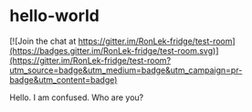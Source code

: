 # hello-world

[![Join the chat at https://gitter.im/RonLek-fridge/test-room](https://badges.gitter.im/RonLek-fridge/test-room.svg)](https://gitter.im/RonLek-fridge/test-room?utm_source=badge&utm_medium=badge&utm_campaign=pr-badge&utm_content=badge)

Hello. I am confused. Who are you?
